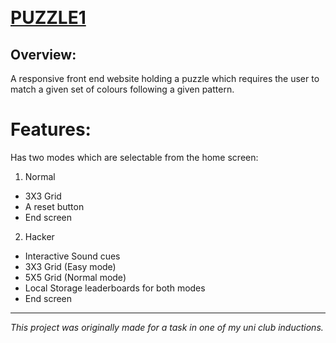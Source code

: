 &nbsp;  
# [PUZZLE1](https://hryyhrn.github.io/PUZZLE1/)

## Overview:
A responsive front end website holding a puzzle which requires the user to match a given set of colours following a given pattern. 

# Features:
Has two modes which are selectable from the home screen:
1. Normal
- 3X3 Grid
- A reset button
- End screen
2. Hacker
- Interactive Sound cues
- 3X3 Grid (Easy mode)
- 5X5 Grid (Normal mode)
- Local Storage leaderboards for both modes
- End screen
---
*This project was originally made for a task in one of my uni club inductions.* 
